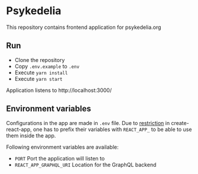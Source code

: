 # Psykedelia

This repository contains frontend application for psykedelia.org

## Run

- Clone the repository
- Copy `.env.example` to `.env`
- Execute `yarn install`
- Execute `yarn start`

Application listens to http://localhost:3000/

## Environment variables

Configurations in the app are made in `.env` file. Due to [restriction](https://create-react-app.dev/docs/adding-custom-environment-variables/) in create-react-app, one has to prefix their variables with `REACT_APP_` to be able to use them inside the app.

Following environment variables are available:

- `PORT` Port the application will listen to
- `REACT_APP_GRAPHQL_URI` Location for the GraphQL backend
